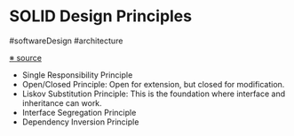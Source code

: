 # SOLID Design Principles

#softwareDesign #architecture

[※ source](https://adevait.com/software/solid-design-principles-the-guide-to-becoming-better-developers)

* Single Responsibility Principle
* Open/Closed Principle: Open for extension, but closed for modification.
* Liskov Substitution Principle: This is the foundation where interface and inheritance can work.
* Interface Segregation Principle
* Dependency Inversion Principle